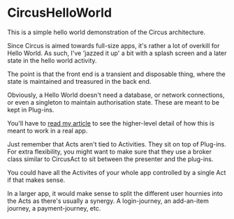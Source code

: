 # CircusHelloWorld

This is a simple hello world demonstration of the Circus architecture.

Since Circus is aimed towards full-size apps, it's rather a lot of overkill for Hello World.  As such, I've 'jazzed it up' a bit with a splash screen and a later state in the hello world activity.

The point is that the front end is a transient and disposable thing, where the state is maintained and treasured in the back end.

Obviously, a Hello World doesn't need a database, or network connections, or even a singleton to maintain authorisation state.  These are meant to be kept in Plug-ins.

You'll have to [read my article](http://www.kencorey.com/flippin-bits/circus-in-motion "Circus in Motion") to see the higher-level detail of how this is meant to work in a real app.  

Just remember that Acts aren't tied to Activities.  They sit on top of Plug-ins.  For extra flexibility, you might want to make sure that they use a broker class similar to CircusAct to sit between the presenter and the plug-ins.

You could have all the Activites of your whole app controlled by a single Act if that makes sense.  

In a larger app, it would make sense to split the different user hournies into the Acts as there's usually a synergy.  A login-journey, an add-an-item journey, a payment-journey, etc.
